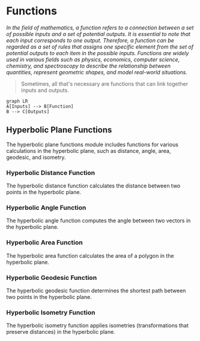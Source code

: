 # Functions

_In the field of mathematics, a function refers to a connection between a set
of_ _possible inputs and a set of potential outputs. It is essential to note
that_ _each input corresponds to one output. Therefore, a function can be
regarded as a_ _set of rules that assigns one specific element from the set of
potential outputs_ _to each item in the possible inputs. Functions are widely
used in various fields_ _such as physics, economics, computer science,
chemistry, and spectroscopy to_ _describe the relationship between quantities,
represent geometric shapes, and model real-world situations._

> Sometimes, all that's necessary are functions that can link together inputs
> and outputs.

```mermaid
graph LR
A[Inputs] --> B[Function]
B --> C[Outputs]
```

## Hyperbolic Plane Functions

The hyperbolic plane functions module includes functions for various calculations in the hyperbolic plane, such as distance, angle, area, geodesic, and isometry.

### Hyperbolic Distance Function

The hyperbolic distance function calculates the distance between two points in the hyperbolic plane.

### Hyperbolic Angle Function

The hyperbolic angle function computes the angle between two vectors in the hyperbolic plane.

### Hyperbolic Area Function

The hyperbolic area function calculates the area of a polygon in the hyperbolic plane.

### Hyperbolic Geodesic Function

The hyperbolic geodesic function determines the shortest path between two points in the hyperbolic plane.

### Hyperbolic Isometry Function

The hyperbolic isometry function applies isometries (transformations that preserve distances) in the hyperbolic plane.
